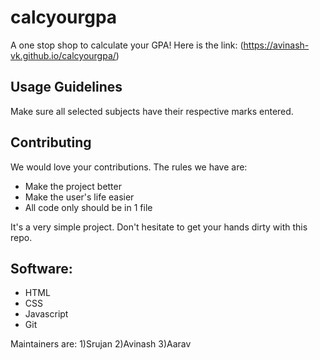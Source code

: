 # calcyourgpa
A one stop shop to calculate your GPA! 
Here is the link: (https://avinash-vk.github.io/calcyourgpa/)

## Usage Guidelines
Make sure all selected subjects have their respective marks entered.

## Contributing
We would love your contributions. The rules we have are:
- Make the project better
- Make the user's life easier
- All code only should be in 1 file

It's a very simple project. Don't hesitate to get your hands dirty with this repo.

## Software:
- HTML
- CSS
- Javascript
- Git

Maintainers are: 
1)Srujan
2)Avinash
3)Aarav
